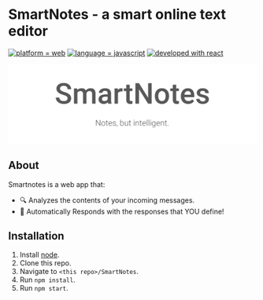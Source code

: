 # SmartNotes - a smart online text editor

[![platform = web](https://img.shields.io/badge/platform-web-13f27c.svg)](#)
[![language = javascript](https://img.shields.io/badge/language-javascript-ff45e6.svg)](#)
[![developed with react](https://img.shields.io/badge/developed%20with-react-00c8ff.svg)](#)

[![AutoSMS banner](/README_res/banner.png?raw=true)](#)

## About

Smartnotes is a web app that:

- 🔍 Analyzes the contents of your incoming messages.
- 💬 Automatically Responds with the responses that YOU define!

## Installation

1. Install [node](https://nodejs.org/).
2. Clone this repo.
3. Navigate to `<this repo>/SmartNotes`.
4. Run `npm install`.
5. Run `npm start`.
